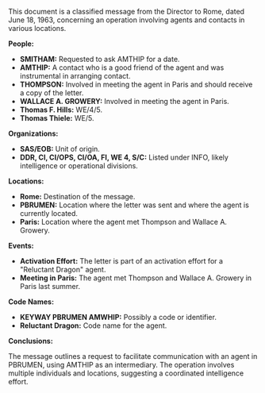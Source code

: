This document is a classified message from the Director to Rome, dated June 18, 1963, concerning an operation involving agents and contacts in various locations.

**People:**

*   **SMITHAM:** Requested to ask AMTHIP for a date.
*   **AMTHIP:** A contact who is a good friend of the agent and was instrumental in arranging contact.
*   **THOMPSON:** Involved in meeting the agent in Paris and should receive a copy of the letter.
*   **WALLACE A. GROWERY:** Involved in meeting the agent in Paris.
*   **Thomas F. Hills:** WE/4/5.
*   **Thomas Thiele:** WE/5.

**Organizations:**

*   **SAS/EOB:** Unit of origin.
*   **DDR, CI, CI/OPS, CI/OA, FI, WE 4, S/C:** Listed under INFO, likely intelligence or operational divisions.

**Locations:**

*   **Rome:** Destination of the message.
*   **PBRUMEN:** Location where the letter was sent and where the agent is currently located.
*   **Paris:** Location where the agent met Thompson and Wallace A. Growery.

**Events:**

*   **Activation Effort:** The letter is part of an activation effort for a "Reluctant Dragon" agent.
*   **Meeting in Paris:** The agent met Thompson and Wallace A. Growery in Paris last summer.

**Code Names:**

*   **KEYWAY PBRUMEN AMWHIP:** Possibly a code or identifier.
*   **Reluctant Dragon:** Code name for the agent.

**Conclusions:**

The message outlines a request to facilitate communication with an agent in PBRUMEN, using AMTHIP as an intermediary. The operation involves multiple individuals and locations, suggesting a coordinated intelligence effort.
